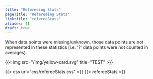 ```yaml
---
title: "Refereeing Stats"
pageTitle: "Refereeing Stats"
linktitle: "refereeStats"
aliases: []
draft: true
---
```

When data points were missing/unknown, those data points are not represented in these statistics (i.e. '?' data points were not counted in averages).

{{< img src="/img/yellow-card.svg" title="TEST" >}}

{{< css url="css/refereeStats.css" >}}
{{< refereeStats >}}